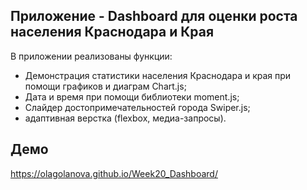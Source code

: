 ## Приложение - Dashboard для оценки роста населения Краснодара и Края

В приложении реализованы функции:
- Демонстрация статистики населения Краснодара и края при помощи графиков и диаграм Chart.js;
- Дата и время при помощи библиотеки moment.js;
- Слайдер достопримечательностей города Swiper.js;
- адаптивная верстка (flexbox, медиа-запросы).

## Демо
https://olagolanova.github.io/Week20_Dashboard/
